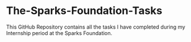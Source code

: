 # The-Sparks-Foundation-Tasks

This GitHub Repository contains all the tasks I have completed during my Internship period at the Sparks Foundation. 
